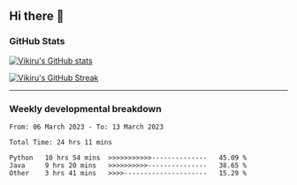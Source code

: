 ## Hi there 👋

### GitHub Stats

[![Vikiru's GitHub stats](https://github-readme-stats.vercel.app/api?username=vikiru&theme=nightowl&include_all_commits=true&count_private=true&hide=stars,contribs&show_icons=true)](https://github.com/anuraghazra/github-readme-stats)

[![Vikiru's GitHub Streak](https://streak-stats.demolab.com/?user=vikiru&theme=nightowl&hide_border=true&date_format=M%20j%5B%2C%20Y%5D)](https://github.com/DenverCoder1/github-readme-streak-stats)

---

### Weekly developmental breakdown

<!--START_SECTION:waka-->

```text
From: 06 March 2023 - To: 13 March 2023

Total Time: 24 hrs 11 mins

Python   10 hrs 54 mins  >>>>>>>>>>>--------------   45.09 %
Java     9 hrs 20 mins   >>>>>>>>>>---------------   38.65 %
Other    3 hrs 41 mins   >>>>---------------------   15.29 %
```

<!--END_SECTION:waka-->
